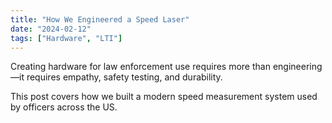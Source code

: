 ```yaml
---
title: "How We Engineered a Speed Laser"
date: "2024-02-12"
tags: ["Hardware", "LTI"]
---
```


Creating hardware for law enforcement use requires more than engineering—it requires empathy, safety testing, and durability.

This post covers how we built a modern speed measurement system used by officers across the US.
